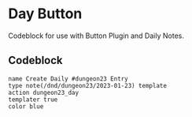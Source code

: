 # Day Button

Codeblock for use with Button Plugin and Daily Notes.

## Codeblock

```button
name Create Daily #dungeon23 Entry
type note(/dnd/dungeon23/2023-01-23) template
action dungeon23_day
templater true
color blue
```
